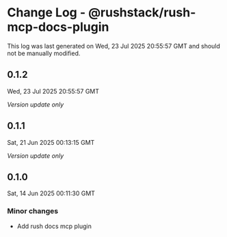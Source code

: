 # Change Log - @rushstack/rush-mcp-docs-plugin

This log was last generated on Wed, 23 Jul 2025 20:55:57 GMT and should not be manually modified.

## 0.1.2
Wed, 23 Jul 2025 20:55:57 GMT

_Version update only_

## 0.1.1
Sat, 21 Jun 2025 00:13:15 GMT

_Version update only_

## 0.1.0
Sat, 14 Jun 2025 00:11:30 GMT

### Minor changes

- Add rush docs mcp plugin

